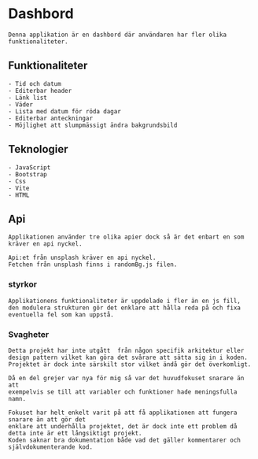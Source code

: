 # Dashbord

    Denna applikation är en dashbord där användaren har fler olika funktionaliteter.

## Funktionaliteter 

    - Tid och datum
    - Editerbar header
    - Länk list 
    - Väder
    - Lista med datum för röda dagar 
    - Editerbar anteckningar
    - Möjlighet att slumpmässigt ändra bakgrundsbild   

## Teknologier
    - JavaScript
    - Bootstrap
    - Css
    - Vite
    - HTML

## Api
    Applikationen använder tre olika apier dock så är det enbart en som kräver en api nyckel.

    Api:et från unsplash kräver en api nyckel.
    Fetchen från unsplash finns i randomBg.js filen. 


### styrkor
 
    Applikationens funktionaliteter är uppdelade i fler än en js fill, 
    den modulera strukturen gör det enklare att hålla reda på och fixa eventuella fel som kan uppstå. 

### Svagheter
    Detta projekt har inte utgått  från någon specifik arkitektur eller 
    design pattern vilket kan göra det svårare att sätta sig in i koden. 
    Projektet är dock inte särskilt stor vilket ändå gör det överkomligt.

    Då en del grejer var nya för mig så var det huvudfokuset snarare än att
    exempelvis se till att variabler och funktioner hade meningsfulla namn. 

    Fokuset har helt enkelt varit på att få applikationen att fungera snarare än att gör det 
    enklare att underhålla projektet, det är dock inte ett problem då detta inte är ett långsiktigt projekt. 
    Koden saknar bra dokumentation både vad det gäller kommentarer och självdokumenterande kod.
